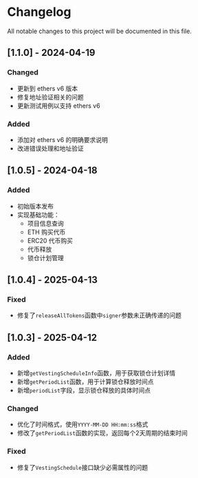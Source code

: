 # Changelog

All notable changes to this project will be documented in this file.

## [1.1.0] - 2024-04-19

### Changed

- 更新到 ethers v6 版本
- 修复地址验证相关的问题
- 更新测试用例以支持 ethers v6

### Added

- 添加对 ethers v6 的明确要求说明
- 改进错误处理和地址验证

## [1.0.5] - 2024-04-18

### Added

- 初始版本发布
- 实现基础功能：
  - 项目信息查询
  - ETH 购买代币
  - ERC20 代币购买
  - 代币释放
  - 锁仓计划管理

## [1.0.4] - 2025-04-13

### Fixed

- 修复了`releaseAllTokens`函数中`signer`参数未正确传递的问题

## [1.0.3] - 2025-04-12

### Added

- 新增`getVestingScheduleInfo`函数，用于获取锁仓计划详情
- 新增`getPeriodList`函数，用于计算锁仓释放时间点
- 新增`periodList`字段，显示锁仓释放的具体时间点

### Changed

- 优化了时间格式，使用`YYYY-MM-DD HH:mm:ss`格式
- 修改了`getPeriodList`函数的实现，返回每个2天周期的结束时间

### Fixed

- 修复了`VestingSchedule`接口缺少必需属性的问题
